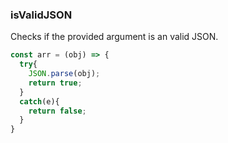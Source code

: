 ### isValidJSON

Checks if the provided argument is an valid JSON.



```js
const arr = (obj) => {
  try{
    JSON.parse(obj);
    return true;
  }
  catch(e){
    return false;
  }
}
```

```js

```
